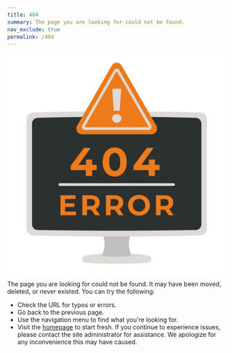 ```yaml
---
title: 404
summary: The page you are looking for could not be found.
nav_exclude: true
permalink: /404
---
```


![Image](/assets/images/404.webp)

The page you are looking for could not be found. It may have been moved, deleted, or never existed.
You can try the following:
- Check the URL for typos or errors.
- Go back to the previous page.
- Use the navigation menu to find what you're looking for.
- Visit the [homepage](/) to start fresh.
If you continue to experience issues, please contact the site administrator for assistance. 
We apologize for any inconvenience this may have caused.